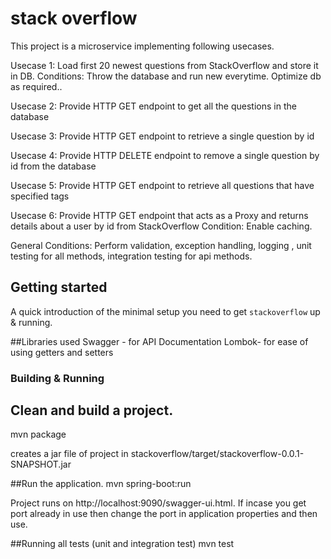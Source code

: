 
# stack overflow

This project is a microservice implementing following usecases.

Usecase 1: Load first 20 newest questions from StackOverflow and store it in DB.
Conditions: Throw the database and run new everytime. Optimize db as required..

Usecase 2: Provide  HTTP GET endpoint to get all the questions in the database

Usecase 3: Provide HTTP GET endpoint to retrieve a single question by id

Usecase 4: Provide HTTP DELETE endpoint to remove a single question by id from the database

Usecase 5: Provide HTTP GET endpoint to retrieve all questions that have specified tags

Usecase 6: Provide HTTP GET endpoint that acts as a Proxy and returns details about a user by id from StackOverflow
Condition: Enable caching.

General Conditions: Perform validation, exception handling, logging , unit testing for all methods, integration testing for api methods.

## Getting started

A quick introduction of the minimal setup you need to get `stackoverflow` up & running.

##Libraries used
Swagger - for API Documentation
Lombok- for ease of using getters and setters


### Building & Running

## Clean and build a project.
 mvn package

 creates a jar file of project in stackoverflow/target/stackoverflow-0.0.1-SNAPSHOT.jar

##Run the application.
 mvn spring-boot:run

  Project runs on http://localhost:9090/swagger-ui.html. If incase you get port already in use then change the port in
   application properties and then use.

##Running all tests (unit and integration test)
mvn test

